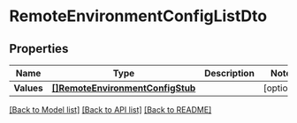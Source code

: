 # RemoteEnvironmentConfigListDto

## Properties

Name | Type | Description | Notes
------------ | ------------- | ------------- | -------------
**Values** | [**[]RemoteEnvironmentConfigStub**](RemoteEnvironmentConfigStub.md) |  | [optional] 

[[Back to Model list]](../README.md#documentation-for-models) [[Back to API list]](../README.md#documentation-for-api-endpoints) [[Back to README]](../README.md)


